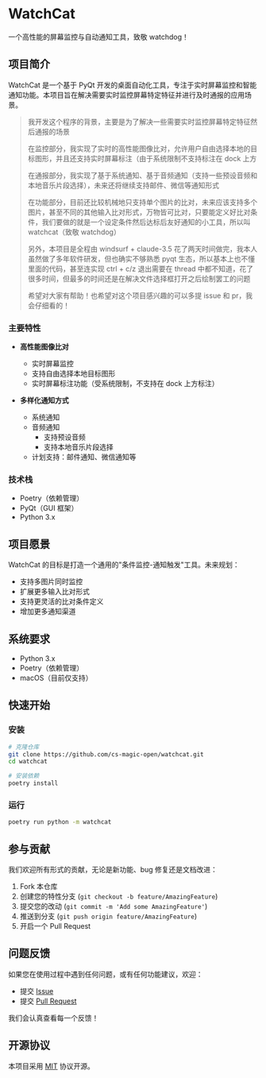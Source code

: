 # WatchCat

一个高性能的屏幕监控与自动通知工具，致敬 watchdog！

## 项目简介

WatchCat 是一个基于 PyQt 开发的桌面自动化工具，专注于实时屏幕监控和智能通知功能。本项目旨在解决需要实时监控屏幕特定特征并进行及时通报的应用场景。

> 我开发这个程序的背景，主要是为了解决一些需要实时监控屏幕特定特征然后通报的场景
>
> 在监控部分，我实现了实时的高性能图像比对，允许用户自由选择本地的目标图形，并且还支持实时屏幕标注（由于系统限制不支持标注在 dock 上方
>
> 在通报部分，我实现了基于系统通知、基于音频通知（支持一些预设音频和本地音乐片段选择），未来还将继续支持邮件、微信等通知形式
>
> 在功能部分，目前还比较机械地只支持单个图片的比对，未来应该支持多个图片，甚至不同的其他输入比对形式，万物皆可比对，只要能定义好比对条件，我们要做的就是一个设定条件然后达标后友好通知的小工具，所以叫 watchcat（致敬 watchdog）
>
> 另外，本项目是全程由 windsurf + claude-3.5 花了两天时间做完，我本人虽然做了多年软件研发，但也确实不够熟悉 pyqt 生态，所以基本上也不懂里面的代码，甚至连实现 ctrl + c/z 退出需要在 thread 中都不知道，花了很多时间，但最多的时间还是在解决文件选择框打开之后绘制罢工的问题
>
> 希望对大家有帮助！也希望对这个项目感兴趣的可以多提 issue 和 pr，我会仔细看的！

### 主要特性

- **高性能图像比对**

  - 实时屏幕监控
  - 支持自由选择本地目标图形
  - 实时屏幕标注功能（受系统限制，不支持在 dock 上方标注）

- **多样化通知方式**
  - 系统通知
  - 音频通知
    - 支持预设音频
    - 支持本地音乐片段选择
  - 计划支持：邮件通知、微信通知等

### 技术栈

- Poetry（依赖管理）
- PyQt（GUI 框架）
- Python 3.x

## 项目愿景

WatchCat 的目标是打造一个通用的"条件监控-通知触发"工具。未来规划：

- 支持多图片同时监控
- 扩展更多输入比对形式
- 支持更灵活的比对条件定义
- 增加更多通知渠道

## 系统要求

- Python 3.x
- Poetry（依赖管理）
- macOS（目前仅支持）

## 快速开始

### 安装

```bash
# 克隆仓库
git clone https://github.com/cs-magic-open/watchcat.git
cd watchcat

# 安装依赖
poetry install
```

### 运行

```bash
poetry run python -m watchcat
```

## 参与贡献

我们欢迎所有形式的贡献，无论是新功能、bug 修复还是文档改进：

1. Fork 本仓库
2. 创建您的特性分支 (`git checkout -b feature/AmazingFeature`)
3. 提交您的改动 (`git commit -m 'Add some AmazingFeature'`)
4. 推送到分支 (`git push origin feature/AmazingFeature`)
5. 开启一个 Pull Request

## 问题反馈

如果您在使用过程中遇到任何问题，或有任何功能建议，欢迎：

- 提交 [Issue](https://github.com/cs-magic-open/watchcat/issues)
- 提交 [Pull Request](https://github.com/cs-magic-open/watchcat/pulls)

我们会认真查看每一个反馈！

## 开源协议

本项目采用 [MIT](LICENSE) 协议开源。
